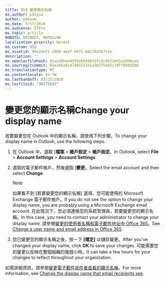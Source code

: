 ```yaml
---
title: 959 變更顯示名稱
ms.author: pdigia
author: pebaum
ms.date: 7/17/2018
ms.audience: ITPro
ms.topic: article
ROBOTS: NOINDEX, NOFOLLOW
localization_priority: Normal
ms.custom: 959
ms.assetid: 96e2de51-c8b0-4eef-b071-b02784367e1e
description: ''
ms.openlocfilehash: 81acd9bee4593e60446d1fc2c0422dd1ea306cea
ms.sourcegitcommit: 03a156a9c9740521155a30775492c7dff0982588
ms.translationtype: MT
ms.contentlocale: zh-TW
ms.lasthandoff: 03/22/2019
ms.locfileid: "30773553"
---
```

# <a name="change-your-display-name"></a><span data-ttu-id="e0758-102">變更您的顯示名稱</span><span class="sxs-lookup"><span data-stu-id="e0758-102">Change your display name</span></span>
  
<span data-ttu-id="e0758-103">若要變更您在 Outlook 中的顯示名稱，請使用下列步驟。</span><span class="sxs-lookup"><span data-stu-id="e0758-103">To change your display name in Outlook, use the following steps.</span></span>
  
1. <span data-ttu-id="e0758-104">在 Outlook 中，選取 [**檔案** \> **帳戶設定** \> **帳戶設定**。</span><span class="sxs-lookup"><span data-stu-id="e0758-104">In Outlook, select **File** \> **Account Settings** \> **Account Settings**.</span></span>
    
2. <span data-ttu-id="e0758-105">選取的電子郵件帳戶，然後選取 [**變更**。</span><span class="sxs-lookup"><span data-stu-id="e0758-105">Select the email account and then select **Change**.</span></span>
    
    > [!NOTE]
    > <span data-ttu-id="e0758-106">如果看不到 [若要變更您的顯示名稱] 選項，您可能使用的 Microsoft Exchange 電子郵件帳戶。</span><span class="sxs-lookup"><span data-stu-id="e0758-106">If you do not see the option to change your display name, you are probably using a Microsoft Exchange email account.</span></span> <span data-ttu-id="e0758-107">在此情況下，您必須連絡您的系統管理員，若要變更您的顯示名稱。</span><span class="sxs-lookup"><span data-stu-id="e0758-107">In this case, you need to contact your administrator to change your display name.</span></span> <span data-ttu-id="e0758-108">請參閱[變更的使用者名稱和電子郵件地址中 Office 365](https://support.office.com/article/fb5ac074-e203-4e1f-9843-b9d1a3e03297.aspx)。</span><span class="sxs-lookup"><span data-stu-id="e0758-108">See [Change a user name and email address in Office 365](https://support.office.com/article/fb5ac074-e203-4e1f-9843-b9d1a3e03297.aspx).</span></span> 
  
3. <span data-ttu-id="e0758-109">您已變更您的顯示名稱之後，按一下 **[確定]** 以儲存變更。</span><span class="sxs-lookup"><span data-stu-id="e0758-109">After you've changed your display name, click **OK** to save your changes.</span></span> <span data-ttu-id="e0758-110">可能需要您的變更以反映在整個組織的幾個小時。</span><span class="sxs-lookup"><span data-stu-id="e0758-110">It can take a few hours for your changes to reflect throughout your organization.</span></span> 
    
<span data-ttu-id="e0758-111">如需詳細資訊，請參閱[變更電子郵件收件者查看的顯示名稱](https://support.office.com/article/2b53331a-ba2a-4803-88dc-ac9fe376c8a9.aspx)。</span><span class="sxs-lookup"><span data-stu-id="e0758-111">For more information, see [Change the display name that email recipients see](https://support.office.com/article/2b53331a-ba2a-4803-88dc-ac9fe376c8a9.aspx).</span></span>
  


